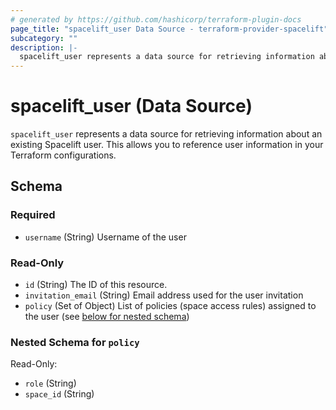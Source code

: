 ```yaml
---
# generated by https://github.com/hashicorp/terraform-plugin-docs
page_title: "spacelift_user Data Source - terraform-provider-spacelift"
subcategory: ""
description: |-
  spacelift_user represents a data source for retrieving information about an existing Spacelift user. This allows you to reference user information in your Terraform configurations.
---
```


# spacelift_user (Data Source)

`spacelift_user` represents a data source for retrieving information about an existing Spacelift user. This allows you to reference user information in your Terraform configurations.



<!-- schema generated by tfplugindocs -->
## Schema

### Required

- `username` (String) Username of the user

### Read-Only

- `id` (String) The ID of this resource.
- `invitation_email` (String) Email address used for the user invitation
- `policy` (Set of Object) List of policies (space access rules) assigned to the user (see [below for nested schema](#nestedatt--policy))

<a id="nestedatt--policy"></a>
### Nested Schema for `policy`

Read-Only:

- `role` (String)
- `space_id` (String)
